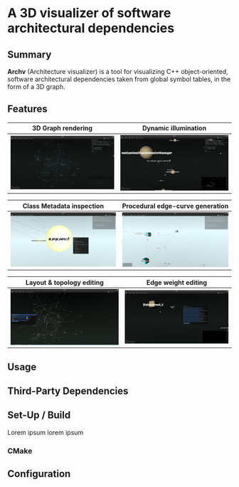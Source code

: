 # A 3D visualizer of software architectural dependencies 


## Summary 

**Archv** (Architecture visualizer) is a tool for visualizing C++ 
object-oriented, software architectural dependencies taken from global symbol
tables, in the form of a 3D graph.


## Features

| 3D Graph rendering | Dynamic illumination
|----|----|
| ![](data/screenshots/3d_graph.png) | ![](data/screenshots/dynamic_illumination.png) |


| Class Metadata inspection | Procedural edge-curve generation
|----|----|
| ![](data/screenshots/class_info_inspection.png) | ![](data/screenshots/procedural_edge_curves.png) |


| Layout & topology editing | Edge weight editing
|----|----|
| ![](data/screenshots/layout_n_topology_editing.png) | ![](data/screenshots/edge_weight_editing.png) |


## Usage


## Third-Party Dependencies


## Set-Up / Build

Lorem ipsum lorem ipsum

### CMake


## Configuration


